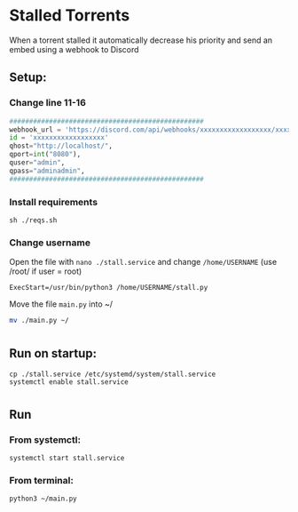 # Stalled Torrents

When a torrent stalled it automatically decrease his priority and send an embed using a webhook to Discord

## Setup:
### Change line 11-16
```py
#################################################
webhook_url = 'https://discord.com/api/webhooks/xxxxxxxxxxxxxxxxxx/xxxxxxxxxxxxxxxxxx'
id = 'xxxxxxxxxxxxxxxxxx'
qhost="http://localhost/",
qport=int("8080"),
quser="admin",
qpass="adminadmin",
#################################################
```
### Install requirements
```
sh ./reqs.sh
```
### Change username
Open the file with `nano ./stall.service` and change `/home/USERNAME` (use /root/ if user = root) 
```
ExecStart=/usr/bin/python3 /home/USERNAME/stall.py
```
Move the file `main.py` into ~/
```sh
mv ./main.py ~/
```
# 
## Run on startup:
```
cp ./stall.service /etc/systemd/system/stall.service
systemctl enable stall.service
```
# 
## Run
### From systemctl:
```
systemctl start stall.service
```

### From terminal:
```
python3 ~/main.py
```
